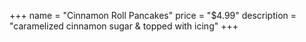 +++
name = "Cinnamon Roll Pancakes"
price = "$4.99"
description = "caramelized cinnamon sugar & topped with icing"
+++
